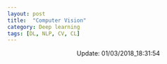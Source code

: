 ```yaml
---
layout: post
title:  "Computer Vision"
category: Deep learning
tags: [DL, NLP, CV, CL]
---
```






<center> Update: 01/03/2018_18:31:54</center>

  	
